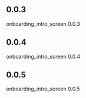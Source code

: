 ## 0.0.3
onboarding_intro_screen 0.0.3 

## 0.0.4
onboarding_intro_screen 0.0.4 

## 0.0.5
onboarding_intro_screen 0.0.5
